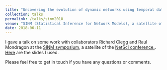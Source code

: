 ```yaml
---
title: "Uncovering the evolution of dynamic networks using temporal data"
collection: talks
permalink: /talks/sinm2018
venue: "SINM (Statistical Inference for Network Models), a satellite of the NetSci conference"
date: 2018-06-11
---
```


I gave a talk on some work with collaborators Richard Clegg and Raul Mondragon at the [SINM symposium,](http://danlarremore.com/sinm2018/) a satellite of the [NetSci conference.](https://www.netsci2018.com/). [Here](https://narnolddd.github.io/files/SINM_Naomi.pdf) are the slides I used. 

Please feel free to get in touch if you have any questions or comments.